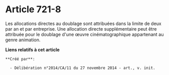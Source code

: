 # Article 721-8

Les allocations directes au doublage sont attribuées dans la limite de deux par an et par entreprise. Une allocation directe
supplémentaire peut être attribuée pour le doublage d'une œuvre cinématographique appartenant au genre animation.

**Liens relatifs à cet article**

	**Créé par**:

	  - Délibération n°2014/CA/11 du 27 novembre 2014 - art., v. init.
